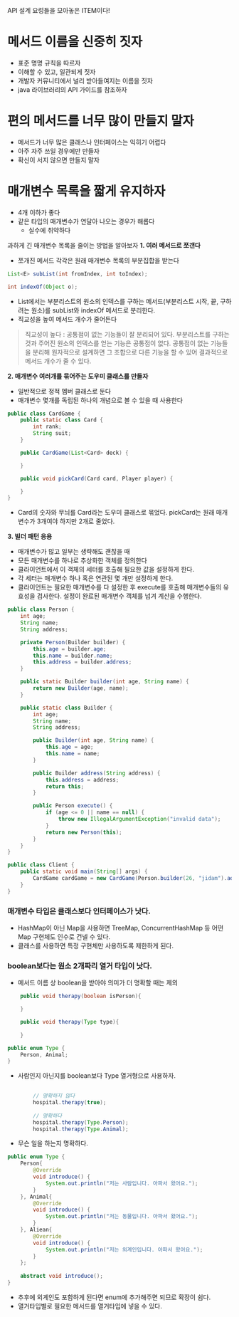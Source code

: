 API 설계 요렁들을 모아놓은 ITEM이다!

# 메서드 이름을 신중히 짓자
- 표준 명명 규칙을 따르자
- 이해할 수 있고, 일관되게 짓자
- 개발자 커뮤니티에서 널리 받아들여지는 이름을 짓자
- java 라이브러리의 API 가이드를 참조하자

# 편의 메서드를 너무 많이 만들지 말자 
- 메서드가 너무 많은 클래스나 인터페이스는 익히기 어렵다
- 아주 자주 쓰일 경우에만 만들자
- 확신이 서지 않으면 만들지 말자

# 매개변수 목록을 짧게 유지하자
- 4개 이하가 좋다
- 같은 타입의 매개변수가 연달아 나오는 경우가 해롭다
  - 실수에 취약하다

과하게 긴 매개변수 목록을 줄이는 방법을 알아보자
**1. 여러 메서드로 쪼갠다**
- 쪼개진 메서드 각각은 원래 매개변수 목록의 부분집합을 받는다
```java
List<E> subList(int fromIndex, int toIndex);

int indexOf(Object o);
```
- List에서는 부분리스트의 원소의 인덱스를 구하는 메서드(부분리스트 시작, 끝, 구하려는 원소)를 subList와 indexOf 메서드로 분리한다.
- 직교성을 높여 메서드 개수가 줄어든다
> 직교성이 높다 : 공통점이 없는 기능들이 잘 분리되어 있다. 부분리스트를 구하는 것과 주어진 원소의 인덱스를 얻는 기능은 공통점이 없다. 공통점이 없는 기능들을 분리해 원자적으로 설계하면 그 조합으로 다른 기능을 할 수 있어 결과적으로 메서드 개수가 줄 수 있다.

**2. 매개변수 여러개를 묶어주는 도우미 클래스를 만들자**
- 일반적으로 정적 멤버 클래스로 둔다
- 매개변수 몇개를 독립된 하나의 개념으로 볼 수 있을 때 사용한다
```java
public class CardGame {
    public static class Card {
        int rank;
        String suit;
    }

    public CardGame(List<Card> deck) {

    }

    public void pickCard(Card card, Player player) {

    }
}
```
- Card의 숫자와 무늬를 Card라는 도우미 클래스로 묶었다. pickCard는 원래 매개변수가 3개여야 하지만 2개로 줄었다.

**3. 빌더 패턴 응용**
- 매개변수가 많고 일부는 생략해도 괜찮을 때
- 모든 매개변수를 하나로 추상화한 객체를 정의한다
- 클라이언트에서 이 객체의 세터를 호출해 필요한 값을 설정하게 한다.
- 각 세터는 매개변수 하나 혹은 연관된 몇 개만 설정하게 한다.
- 클라이언트는 필요한 매개변수를 다 설정한 후 execute를 호출해 매개변수들의 유효성을 검사한다. 설정이 완료된 매개변수 객체를 넘겨 계산을 수행한다.

```java
public class Person {
    int age;
    String name;
    String address;

    private Person(Builder builder) {
        this.age = builder.age;
        this.name = builder.name;
        this.address = builder.address;
    }

    public static Builder builder(int age, String name) {
        return new Builder(age, name);
    }

    public static class Builder {
        int age;
        String name;
        String address;

        public Builder(int age, String name) {
            this.age = age;
            this.name = name;
        }

        public Builder address(String address) {
            this.address = address;
            return this;
        }

        public Person execute() {
            if (age <= 0 || name == null) {
                throw new IllegalArgumentException("invalid data");
            }
            return new Person(this);
        }
    }
}
```

```java
public class Client {
    public static void main(String[] args) {
        CardGame cardGame = new CardGame(Person.builder(26, "jidam").address("강동구").execute(), 10);
    }
}
```

### 매개변수 타입은 클래스보다 인터페이스가 낫다. 
- HashMap이 아닌 Map을 사용하면 TreeMap, ConcurrentHashMap 등 어떤 Map 구현체도 인수로 건넬 수 있다.
- 클래스를 사용하면 특정 구현체만 사용하도록 제한하게 된다.

### boolean보다는 원소 2개짜리 열거 타입이 낫다.
- 메서드 이름 상 boolean을 받아야 의미가 더 명확할 때는 제외
```java
    public void therapy(boolean isPerson){

    }

    public void therapy(Type type){
        
    }
```

```java
public enum Type {
    Person, Animal;
}
```
- 사람인지 아닌지를 boolean보다 Type 열거형으로 사용하자.
```java
        
        // 명확하지 않다 
        hospital.therapy(true);
        
        // 명확하다
        hospital.therapy(Type.Person);
        hospital.therapy(Type.Animal);
```
- 무슨 일을 하는지 명확하다.

```java
public enum Type {
    Person{
        @Override
        void introduce() {
            System.out.println("저는 사람입니다. 아파서 왔어요.");
        }
    }, Animal{
        @Override
        void introduce() {
            System.out.println("저는 동물입니다. 아파서 왔어요.");
        }
    }, Aliean{
        @Override
        void introduce() {
            System.out.println("저는 외계인입니다. 아파서 왔어요.");
        }
    };
    
    abstract void introduce();
}
```
- 추후에 외계인도 포함하게 된다면 enum에 추가해주면 되므로 확장이 쉽다.
- 열거타입별로 필요한 메서드를 열거타입에 넣을 수 있다.
